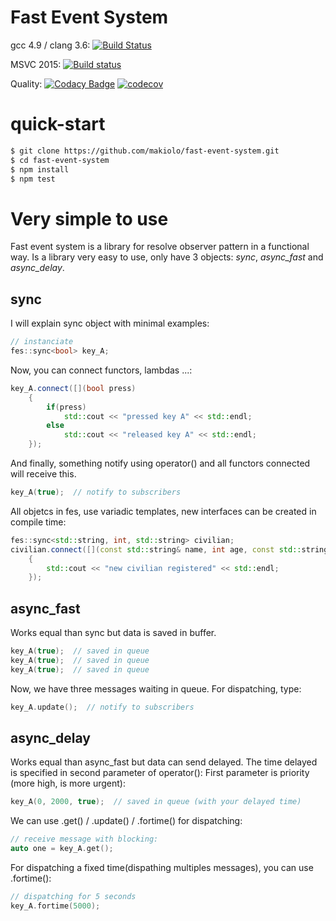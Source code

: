 # Fast Event System

gcc 4.9 / clang 3.6: [![Build Status](https://travis-ci.org/makiolo/fast-event-system.svg?branch=master)](https://travis-ci.org/makiolo/fast-event-system)

MSVC 2015: [![Build status](https://ci.appveyor.com/api/projects/status/oatw9c59rlbwa98t?svg=true)](https://ci.appveyor.com/project/makiolo/fast-event-system)

Quality: [![Codacy Badge](https://api.codacy.com/project/badge/Grade/2e9ae48a56e946e3b91c891f06eeb7b9)](https://www.codacy.com/app/makiolo/fast-event-system?utm_source=github.com&amp;utm_medium=referral&amp;utm_content=makiolo/fast-event-system&amp;utm_campaign=Badge_Grade) [![codecov](https://codecov.io/gh/makiolo/fast-event-system/branch/master/graph/badge.svg)](https://codecov.io/gh/makiolo/fast-event-system)

# quick-start
```bash
$ git clone https://github.com/makiolo/fast-event-system.git
$ cd fast-event-system
$ npm install
$ npm test
```

# Very simple to use
Fast event system is a library for resolve observer pattern in a functional way. Is a library very easy to use, only have 3 objects: *sync*, *async_fast* and *async_delay*.
## sync
I will explain sync object with minimal examples:
```cpp
// instanciate
fes::sync<bool> key_A;
```
Now, you can connect functors, lambdas ...:
```cpp
key_A.connect([](bool press)
	{
		if(press)
			std::cout << "pressed key A" << std::endl;
		else
			std::cout << "released key A" << std::endl;
	});
```
And finally, something notify using operator() and all functors connected will receive this.
```cpp
key_A(true);  // notify to subscribers
```
All objetcs in fes, use variadic templates, new interfaces can be created in compile time:
```cpp
fes::sync<std::string, int, std::string> civilian;
civilian.connect([](const std::string& name, int age, const std::string& country)
	{
		std::cout << "new civilian registered" << std::endl;
	});
```
## async_fast
Works equal than sync but data is saved in buffer.
```cpp
key_A(true);  // saved in queue
key_A(true);  // saved in queue
key_A(true);  // saved in queue
```
Now, we have three messages waiting in queue. For dispatching, type:
```cpp
key_A.update();  // notify to subscribers
```
## async_delay
Works equal than async_fast but data can send delayed.
The time delayed is specified in second parameter of operator():
First parameter is priority (more high, is more urgent):
```cpp
key_A(0, 2000, true);  // saved in queue (with your delayed time)
```
We can use .get() / .update() / .fortime() for dispatching:
```cpp
// receive message with blocking:
auto one = key_A.get();
```
For dispatching a fixed time(dispathing multiples messages), you can use .fortime():
```cpp
// dispatching for 5 seconds
key_A.fortime(5000);
```
